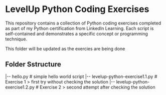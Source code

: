 # LevelUp Python Coding Exercises
This repository contains a collection of Python coding exercises completed as part of my Python certification from LinkedIn Learning.
Each script is self-contained and demonstrates a specific concept or programming technique.

This folder will be updated as the exercies are being done

## Folder Sstructure

|-- hello.py # simple hello world script
|-- levelup-python-exercise1.1.py # Exercise 1 > first try without checking the solution
|-- levelup-python-exercise1.2.py # Exercise 2 > second attempt after checking the solution
